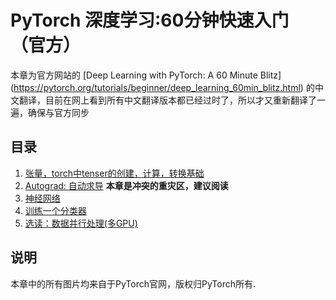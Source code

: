 # PyTorch 深度学习:60分钟快速入门 （官方）

本章为官方网站的
[Deep Learning with PyTorch: A 60 Minute Blitz]
(https://pytorch.org/tutorials/beginner/deep_learning_60min_blitz.html)
的中文翻译，目前在网上看到所有中文翻译版本都已经过时了，所以才又重新翻译了一遍，确保与官方同步

## 目录

1. [张量，torch中tenser的创建，计算，转换基础](1_tensor_tutorial.ipynb)
2. [Autograd: 自动求导](2_autograd_tutorial.ipynb) **本章是冲突的重灾区，建议阅读**
3. [神经网络](3_neural_networks_tutorial.ipynb)
4. [训练一个分类器](4_cifar10_tutorial.ipynb)
5. [选读：数据并行处理(多GPU)](5_data_parallel_tutorial.ipynb)

## 说明
本章中的所有图片均来自于PyTorch官网，版权归PyTorch所有.
